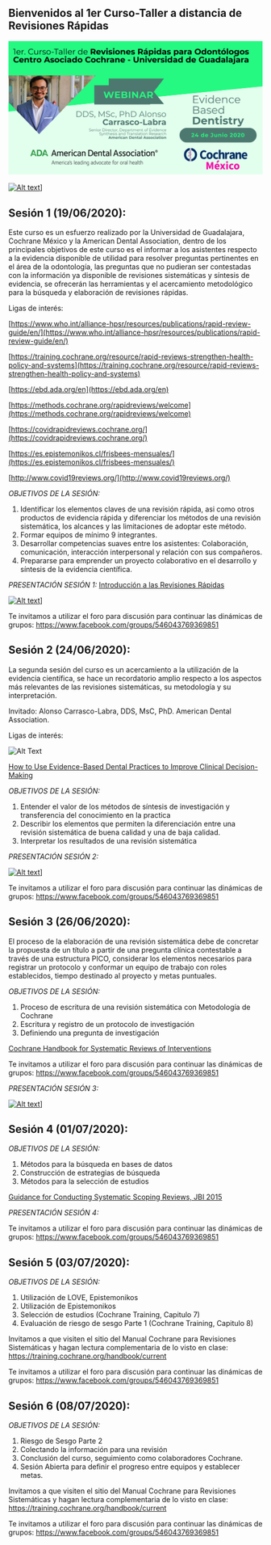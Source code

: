 ## Bienvenidos al 1er Curso-Taller a distancia de Revisiones Rápidas
![Alt Text](Flyer_ADA_CUCS.png)

[![Alt text](https://img.youtube.com/vi/XvwE-VE--VQ/0.jpg)](https://youtu.be/XvwE-VE--VQ)] 


## Sesión 1 (19/06/2020):

Este curso es un esfuerzo realizado por la Universidad de Guadalajara, Cochrane México y la American Dental Association, dentro de los principales objetivos de este curso es el informar a los asistentes respecto a la evidencia disponible de utilidad para resolver preguntas pertinentes en el área de la odontología, las preguntas que no pudieran ser contestadas con la información ya disponible de revisiones sistemáticas y síntesis de evidencia, se ofrecerán las herramientas y el acercamiento metodológico para la búsqueda y elaboración de revisiones rápidas. 

Ligas de interés: 

[https://www.who.int/alliance-hpsr/resources/publications/rapid-review-guide/en/](https://www.who.int/alliance-hpsr/resources/publications/rapid-review-guide/en/)

[https://training.cochrane.org/resource/rapid-reviews-strengthen-health-policy-and-systems](https://training.cochrane.org/resource/rapid-reviews-strengthen-health-policy-and-systems)

[https://ebd.ada.org/en](https://ebd.ada.org/en)

[https://methods.cochrane.org/rapidreviews/welcome](https://methods.cochrane.org/rapidreviews/welcome)

[https://covidrapidreviews.cochrane.org/](https://covidrapidreviews.cochrane.org/)

[https://es.epistemonikos.cl/frisbees-mensuales/](https://es.epistemonikos.cl/frisbees-mensuales/)

[http://www.covid19reviews.org/](http://www.covid19reviews.org/)

*OBJETIVOS DE LA SESIÓN:* 
1. Identificar los elementos claves de una revisión rápida, asi como otros productos de evidencia rápida y diferenciar los métodos de una revisión sistemática, los alcances y las limitaciones de adoptar este método.  
2. Formar equipos de mínimo 9 integrantes.
3. Desarrollar competencias suaves entre los asistentes: Colaboración, comunicación, interacción interpersonal y relación con sus compañeros. 
4. Prepararse para emprender un proyecto colaborativo en el desarrollo y síntesis de la evidencia científica. 

*PRESENTACIÓN SESIÓN 1:* [Introducción a las Revisiones Rápidas](Sesión_1.pdf)

[![Alt text](https://img.youtube.com/vi/hJbOdVSduew/0.jpg)](https://youtu.be/hJbOdVSduew)] 

Te invitamos a utilizar el foro para discusión para continuar las dinámicas de grupos: https://www.facebook.com/groups/546043769369851

## Sesión 2 (24/06/2020):

La segunda sesión del curso es un acercamiento a la utilización de la evidencia científica, se hace un recordatorio amplio respecto a los aspectos más relevantes de las revisiones sistemáticas, su metodología y su interpretación. 

Invitado: Alonso Carrasco-Labra, DDS, MsC, PhD. American Dental Association.

Ligas de interés: 

![Alt Text](https://m.media-amazon.com/images/I/51xhKmCmIOL._SX260_.jpg)

[How to Use Evidence-Based Dental Practices to Improve Clinical Decision-Making](https://www.amazon.com.mx/Evidence-Based-Practices-Improve-Clinical-Decision-Making/dp/1684470617/ref=tmm_pap_swatch_0?_encoding=UTF8&qid=1593152485&sr=8-1)


*OBJETIVOS DE LA SESIÓN:* 
1. Entender el valor de los métodos de síntesis de investigación y transferencia del conocimiento en la practica 
2. Describir los elementos que permiten la diferenciación entre una revisión sistemática de buena calidad y una de baja calidad. 
3. Interpretar los resultados de una revisión sistemática 

*PRESENTACIÓN SESIÓN 2:*

[![Alt text](https://img.youtube.com/vi/Aq6zPuuPA08/0.jpg)](https://youtu.be/Aq6zPuuPA08)] 

Te invitamos a utilizar el foro para discusión para continuar las dinámicas de grupos: https://www.facebook.com/groups/546043769369851

## Sesión 3 (26/06/2020):

El proceso de la elaboración de una revisión sistemática debe de concretar la propuesta de un título a partir de una pregunta clínica contestable a través de una estructura PICO, considerar los elementos necesarios para registrar un protocolo y conformar un equipo de trabajo con roles establecidos, tiempo destinado al proyecto y metas puntuales. 


*OBJETIVOS DE LA SESIÓN:*
1. Proceso de escritura de una revisión sistemática con Metodología de Cochrane
2. Escritura y registro de un protocolo de investigación
3. Definiendo una pregunta de investigación

[Cochrane Handbook for Systematic Reviews of Interventions](https://training.cochrane.org/handbook/current)

Te invitamos a utilizar el foro para discusión para continuar las dinámicas de grupos: https://www.facebook.com/groups/546043769369851

*PRESENTACIÓN SESIÓN 3:*

[![Alt text](https://img.youtube.com/vi/cgnQN768Wk4/0.jpg)](https://youtu.be/cgnQN768Wk4)]

## Sesión 4 (01/07/2020):


*OBJETIVOS DE LA SESIÓN:*
1. Métodos para la búsqueda en bases de datos
2. Construcción de estrategias de búsqueda
3. Métodos para la selección de estudios

[Guidance for Conducting Systematic Scoping Reviews, JBI 2015](https://journals.lww.com/ijebh/Fulltext/2015/09000/Guidance_for_conducting_systematic_scoping_reviews.5.aspx)

*PRESENTACIÓN SESIÓN 4:*

Te invitamos a utilizar el foro para discusión para continuar las dinámicas de grupos: https://www.facebook.com/groups/546043769369851

## Sesión 5 (03/07/2020):

*OBJETIVOS DE LA SESIÓN:*
1. Utilización de LOVE, Epistemonikos
2. Utilización de Epistemonikos
3. Selección de estudios (Cochrane Training, Capitulo 7)
4. Evaluación de riesgo de sesgo Parte 1 (Cochrane Training, Capitulo 8)

Invitamos a que visiten el sitio del Manual Cochrane para Revisiones Sistemáticas y hagan lectura complementaria de lo visto en clase: https://training.cochrane.org/handbook/current

Te invitamos a utilizar el foro para discusión para continuar las dinámicas de grupos: https://www.facebook.com/groups/546043769369851 

## Sesión 6 (08/07/2020):

*OBJETIVOS DE LA SESIÓN:*
1. Riesgo de Sesgo Parte 2
2. Colectando la información para una revisión
3. Conclusión del curso, seguimiento como colaboradores Cochrane.
4. Sesión Abierta para definir el progreso entre equipos y establecer metas.

Invitamos a que visiten el sitio del Manual Cochrane para Revisiones Sistemáticas y hagan lectura complementaria de lo visto en clase: https://training.cochrane.org/handbook/current

Te invitamos a utilizar el foro para discusión para continuar las dinámicas de grupos: https://www.facebook.com/groups/546043769369851 
